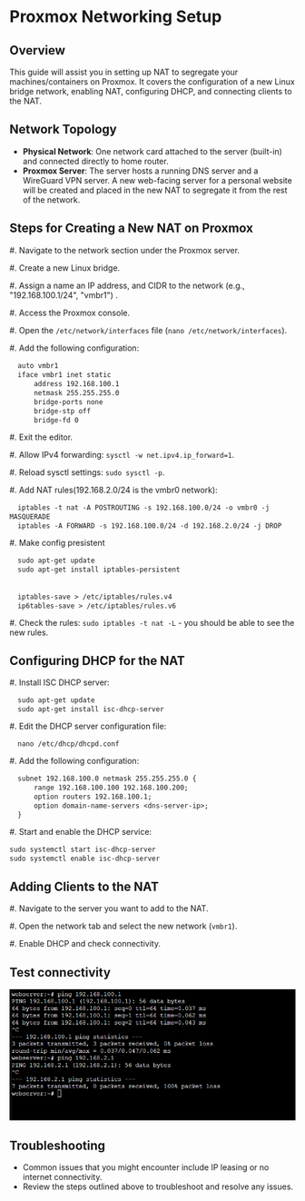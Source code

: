 Proxmox Networking Setup
========================

Overview
--------
This guide will assist you in setting up NAT to segregate your machines/containers on Proxmox. It covers the configuration of a new Linux bridge network, enabling NAT, configuring DHCP, and connecting clients to the NAT.

Network Topology
----------------
- **Physical Network**: One network card attached to the server (built-in) and connected directly to home router.
- **Proxmox Server**: The server hosts a running DNS server and a WireGuard VPN server. A new web-facing server for a personal website will be created and placed in the new NAT to segregate it from the rest of the network.

Steps for Creating a New NAT on Proxmox
----------------------------------------
#. Navigate to the network section under the Proxmox server.

#. Create a new Linux bridge.

#. Assign a name an IP address, and CIDR to the network (e.g., "192.168.100.1/24", "vmbr1") .

#. Access the Proxmox console.

#. Open the ``/etc/network/interfaces`` file (``nano /etc/network/interfaces``).

#. Add the following configuration:



      auto vmbr1
      iface vmbr1 inet static
          address 192.168.100.1
          netmask 255.255.255.0
          bridge-ports none
          bridge-stp off
          bridge-fd 0

#. Exit the editor.

#. Allow IPv4 forwarding: ``sysctl -w net.ipv4.ip_forward=1``.

#. Reload sysctl settings: ``sudo sysctl -p``.

#. Add NAT rules(192.168.2.0/24 is the vmbr0 network):



      iptables -t nat -A POSTROUTING -s 192.168.100.0/24 -o vmbr0 -j MASQUERADE
      iptables -A FORWARD -s 192.168.100.0/24 -d 192.168.2.0/24 -j DROP
      

#. Make config presistent

      sudo apt-get update
      sudo apt-get install iptables-persistent


      iptables-save > /etc/iptables/rules.v4
      ip6tables-save > /etc/iptables/rules.v6

#. Check the rules: ``sudo iptables -t nat -L`` - you should be able to see the new rules.

Configuring DHCP for the NAT
-----------------------------
#. Install ISC DHCP server:



      sudo apt-get update
      sudo apt-get install isc-dhcp-server

    

#. Edit the DHCP server configuration file:



      nano /etc/dhcp/dhcpd.conf

#. Add the following configuration:



      subnet 192.168.100.0 netmask 255.255.255.0 {
          range 192.168.100.100 192.168.100.200;
          option routers 192.168.100.1;
          option domain-name-servers <dns-server-ip>;
      }


#. Start and enable the DHCP service:
    
    sudo systemctl start isc-dhcp-server
    sudo systemctl enable isc-dhcp-server
    

Adding Clients to the NAT
-------------------------
#. Navigate to the server you want to add to the NAT.

#. Open the network tab and select the new network (``vmbr1``).

#. Enable DHCP and check connectivity.



Test connectivity
-------------------------

![alt text](screenshots/image1.png)

Troubleshooting
---------------
- Common issues that you might encounter include IP leasing or no internet connectivity.
- Review the steps outlined above to troubleshoot and resolve any issues.
